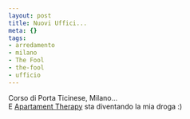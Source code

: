 ```yaml
--- 
layout: post
title: Nuovi Uffici...
meta: {}
tags: 
- arredamento
- milano
- The Fool
- the-fool
- ufficio
---
```

Corso di Porta Ticinese, Milano...  
E [Apartament Therapy](http://www.apartmenttherapy.com/) sta diventando la mia droga :)  
  
 

